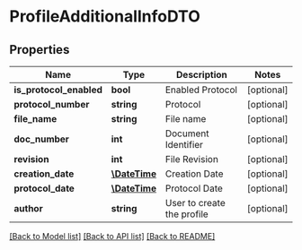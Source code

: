 # ProfileAdditionalInfoDTO

## Properties
Name | Type | Description | Notes
------------ | ------------- | ------------- | -------------
**is_protocol_enabled** | **bool** | Enabled Protocol | [optional] 
**protocol_number** | **string** | Protocol | [optional] 
**file_name** | **string** | File name | [optional] 
**doc_number** | **int** | Document Identifier | [optional] 
**revision** | **int** | File Revision | [optional] 
**creation_date** | [**\DateTime**](\DateTime.md) | Creation Date | [optional] 
**protocol_date** | [**\DateTime**](\DateTime.md) | Protocol Date | [optional] 
**author** | **string** | User to create the profile | [optional] 

[[Back to Model list]](../README.md#documentation-for-models) [[Back to API list]](../README.md#documentation-for-api-endpoints) [[Back to README]](../README.md)


